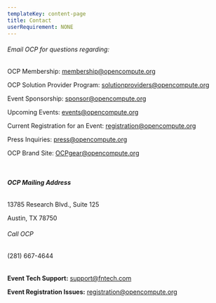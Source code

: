 ```yaml
---
templateKey: content-page
title: Contact
userRequirement: NONE
---
```

###### Email OCP for questions regarding:

OCP Membership: [membership@opencompute.org](membership@opencompute.org)

OCP Solution Provider Program: [solutionproviders@opencompute.org](solutionproviders@opencompute.org)

Event Sponsorship: [sponsor@opencompute.org](sponsor@opencompute.org)

Upcoming Events: [events@opencompute.org](events@opencompute.org)

Current Registration for an Event: [registration@opencompute.org](registration@opencompute.org)

Press Inquiries: [press@opencompute.org](press@opencompute.org)

OCP Brand Site: [OCPgear@opencompute.org](OCPgear@opencompute.org)

<br/>

###### **OCP Mailing Address**

13785 Research Blvd., Suite 125

Austin, TX 78750

###### Call OCP

(281) 667-4644\
\
**\
Event Tech Support:** [](support@fntech.com)[support@fntech.com](support@fntech.com)

**Event Registration Issues:** [](registration@opencompute.org)[registration@opencompute.org](registration@opencompute.org)
